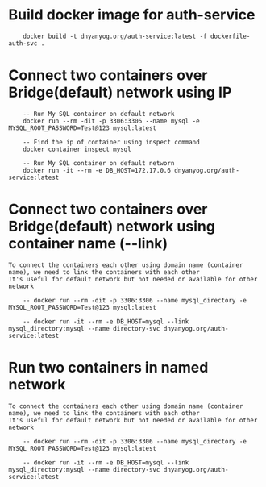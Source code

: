# Build docker image for auth-service
        docker build -t dnyanyog.org/auth-service:latest -f dockerfile-auth-svc .

# Connect two containers over Bridge(default) network using IP
        
        -- Run My SQL container on default network
        docker run --rm -dit -p 3306:3306 --name mysql -e MYSQL_ROOT_PASSWORD=Test@123 mysql:latest
        
        -- Find the ip of container using inspect command
        docker container inspect mysql
        
        -- Run My SQL container on default networn
        docker run -it --rm -e DB_HOST=172.17.0.6 dnyanyog.org/auth-service:latest

# Connect two containers over Bridge(default) network using container name (--link)
    To connect the containers each other using domain name (container name), we need to link the containers with each other
    It's useful for default network but not needed or available for other network

        -- docker run --rm -dit -p 3306:3306 --name mysql_directory -e MYSQL_ROOT_PASSWORD=Test@123 mysql:latest

        -- docker run -it --rm -e DB_HOST=mysql --link mysql_directory:mysql --name directory-svc dnyanyog.org/auth-service:latest

# Run two containers in named network
    To connect the containers each other using domain name (container name), we need to link the containers with each other
    It's useful for default network but not needed or available for other network

        -- docker run --rm -dit -p 3306:3306 --name mysql_directory -e MYSQL_ROOT_PASSWORD=Test@123 mysql:latest

        -- docker run -it --rm -e DB_HOST=mysql --link mysql_directory:mysql --name directory-svc dnyanyog.org/auth-service:latest
